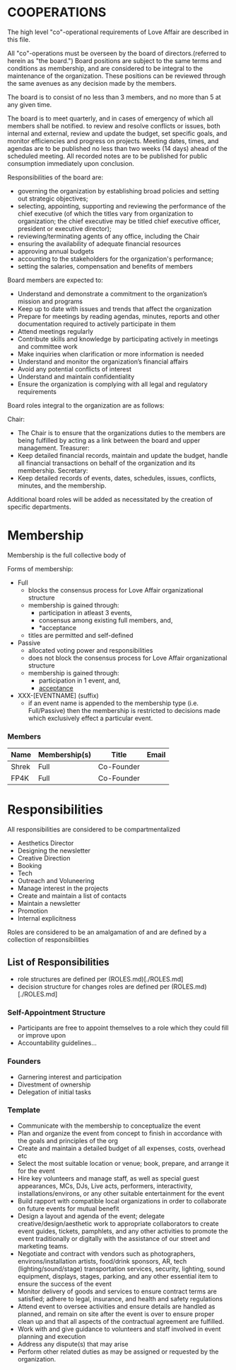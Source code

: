 # COOPERATIONS

The high level "co"-operational requirements of Love Affair are described in this file.

All "co"-operations must be overseen by the board of directors.(referred to
herein as "the board.") Board positions are subject to the same terms and
conditions as membership, and are considered to be integral to the maintenance
of the organization. These positions can be reviewed through the same avenues
as any decision made by the members.

The board is to consist of no less than 3 members, and no more than 5 at any given time.

The board is to meet quarterly, and in cases of emergency of which all members
shall be notified. to review and resolve conflicts or issues, both internal and
external, review and update the budget, set specific goals, and monitor
efficiencies and progress on projects. Meeting dates, times, and agendas are
to be published no less than two weeks (14 days) ahead of the scheduled
meeting. All recorded notes are to be published for public consumption
immediately upon conclusion.

Responsibilities of the board are:

 - governing the organization by establishing broad policies and setting out
   strategic objectives;
 - selecting, appointing, supporting and reviewing the performance of the chief
   executive (of which the titles vary from organization to organization; the
chief executive may be titled chief executive officer, president or executive
director);
 - reviewing/terminating agents of any office, including the Chair
 - ensuring the availability of adequate financial resources
 - approving annual budgets
 - accounting to the stakeholders for the organization's performance;
 - setting the salaries, compensation and benefits of members

 Board members are expected to:
  -  Understand and demonstrate a commitment to the organization’s mission and
     programs
  -  Keep up to date with issues and trends that affect the organization
  -  Prepare for meetings by reading agendas, minutes, reports and other
     documentation required to actively participate in them
  -  Attend meetings regularly
  -  Contribute skills and knowledge by participating actively in meetings and
     committee work
  -  Make inquiries when clarification or more information is needed
  -  Understand and monitor the organization’s financial affairs
  -  Avoid any potential conflicts of interest
  -  Understand and maintain confidentiality
  -  Ensure the organization is complying with all legal and regulatory
     requirements

Board roles integral to the organization are as follows:

Chair:
 - The Chair is to ensure that the organizations duties to the members are
   being fulfilled by acting as a link between the board and upper management.
Treasurer:
 - Keep detailed financial records, maintain and update the budget, handle all
   financial transactions on behalf of the organization and its membership.
Secretary:
 - Keep detailed records of events, dates, schedules, issues, conflicts,
   minutes, and the membership.

Additional board roles will be added as necessitated by the creation of
specific departments.

# Membership

Membership is the full collective body of

Forms of membership:
 - Full
   - blocks the consensus process for Love Affair organizational structure
   - membership is gained through:
     - participation in atleast 3 events,
     - consensus among existing full members, and,  
     - *acceptance
   - titles are permitted and self-defined
 - Passive
   - allocated voting power and responsibilities
   - does not block the consensus process for Love Affair organizational
     structure
   - membership is gained through:
     - participation in 1 event, and,
     - [acceptance](./DEFINITIONS.md)
 - XXX-\[EVENTNAME\] (suffix)
   - if an event name is appended to the membership type (i.e. Full/Passive)
     then the membership is restricted to decisions made which exclusively
     effect a particular event.

### Members

| Name            | Membership(s)   | Title      | Email |
| --------------- | --------------- | ---------- | ----- | 
| Shrek           | Full            | Co-Founder |       |
| FP4K            | Full            | Co-Founder |       | 


# Responsibilities

All responsibilities are considered to be compartmentalized

 - Aesthetics Director
  - Designing the newsletter
 - Creative Direction
  - Booking
  - Tech
 - Outreach and Voluneering
  - Manage interest in the projects
  - Create and maintain a list of contacts
  - Maintain a newsletter
 - Promotion
 - Internal explicitness

Roles are considered to be an amalgamation of and are defined by a collection
of responsibilities

## List of Responsibilities

 - role structures are defined per (ROLES.md)[./ROLES.md]
 - decision structure for changes roles are defined per (ROLES.md)[./ROLES.md]

### Self-Appointment Structure

 - Participants are free to appoint themselves to a role which
they could fill or improve upon
 - Accountability guidelines...

### Founders

 - Garnering interest and participation
 - Divestment of ownership
 - Delegation of initial tasks

### Template

 - Communicate with the membership to conceptualize the event
 - Plan and organize the event from concept to finish in accordance with the
   goals and principles of the org
 - Create and maintain a detailed budget of all expenses, costs, overhead etc
 - Select the most suitable location or venue; book, prepare, and arrange it
   for the event
 - Hire key volunteers and manage staff, as well as special guest appearances,
   MCs, DJs, Live acts, performers, interactivity, installations/environs, or
any other suitable entertainment for the event
 - Build rapport with compatible local organizations in order to collaborate on
   future events for mutual benefit
 - Design a layout and agenda of the event;  delegate creative/design/aesthetic
   work to appropriate collaborators to create event guides, tickets,
pamphlets, and any other activities to promote the event traditionally or
digitally with the assistance of our street and marketing teams.
 - Negotiate and contract with vendors such as photographers,
   environs/installation artists, food/drink sponsors, AR, tech
(lighting/sound/stage) transportation services, security, lighting, sound
equipment, displays, stages, parking, and any other essential item to ensure
the success of the event
 - Monitor delivery of goods and services to ensure contract terms are
   satisfied; adhere to legal, insurance, and health and safety regulations
 - Attend event to oversee activities and ensure details are handled as
   planned, and remain on site after the event is over to ensure proper clean
up and that all aspects of the contractual agreement are fulfilled.
 - Work with and give guidance to volunteers and staff involved in event
   planning and execution
 - Address any dispute(s) that may arise
 - Perform other related duties as may be assigned or requested by the
   organization.
